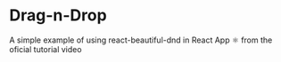 # Drag-n-Drop
A simple example of using react-beautiful-dnd in React App ⚛️ from the oficial tutorial video
